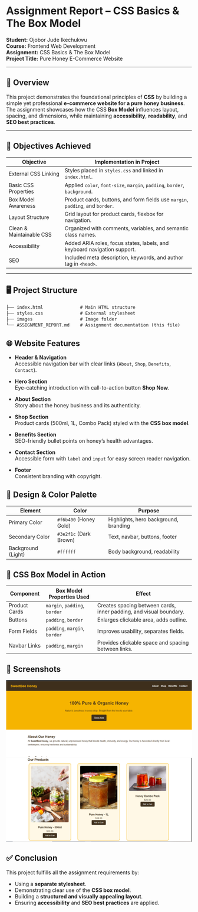 # Assignment Report – CSS Basics & The Box Model  

**Student:** Ojobor Jude Ikechukwu  
**Course:** Frontend Web Development  
**Assignment:** CSS Basics & The Box Model  
**Project Title:** Pure Honey E-Commerce Website  

---

## 📌 Overview  

This project demonstrates the foundational principles of **CSS** by building a simple yet professional **e-commerce website for a pure honey business**. The assignment showcases how the CSS **Box Model** influences layout, spacing, and dimensions, while maintaining **accessibility**, **readability**, and **SEO best practices**.  

---

## 🎯 Objectives Achieved  

| **Objective**             | **Implementation in Project** |
|----------------------------|-------------------------------|
| External CSS Linking       | Styles placed in `styles.css` and linked in `index.html`. |
| Basic CSS Properties       | Applied `color`, `font-size`, `margin`, `padding`, `border`, `background`. |
| Box Model Awareness        | Product cards, buttons, and form fields use `margin`, `padding`, and `border`. |
| Layout Structure           | Grid layout for product cards, flexbox for navigation. |
| Clean & Maintainable CSS   | Organized with comments, variables, and semantic class names. |
| Accessibility              | Added ARIA roles, focus states, labels, and keyboard navigation support. |
| SEO                        | Included meta description, keywords, and author tag in `<head>`. |

---

## 🖥️ Project Structure  

```plaintext
├── index.html              # Main HTML structure
├── styles.css              # External stylesheet
├── images                  # Image folder
└── ASSIGNMENT_REPORT.md    # Assignment documentation (this file)
```

## 🌐 Website Features  

- **Header & Navigation**  
  Accessible navigation bar with clear links (`About`, `Shop`, `Benefits`, `Contact`).  

- **Hero Section**  
  Eye-catching introduction with call-to-action button **Shop Now**.  

- **About Section**  
  Story about the honey business and its authenticity.  

- **Shop Section**  
  Product cards (500ml, 1L, Combo Pack) styled with the **CSS box model**.  

- **Benefits Section**  
  SEO-friendly bullet points on honey’s health advantages.  

- **Contact Section**  
  Accessible form with `label` and `input` for easy screen reader navigation.  

- **Footer**  
  Consistent branding with copyright.  

## 🎨 Design & Color Palette  

| **Element**        | **Color**               | **Purpose**                               |
|---------------------|-------------------------|-------------------------------------------|
| Primary Color       | `#f6b400` (Honey Gold)  | Highlights, hero background, branding      |
| Secondary Color     | `#3e2f1c` (Dark Brown) | Text, navbar, buttons, footer              |
| Background (Light)  | `#ffffff`              | Body background, readability               |

## 🧩 CSS Box Model in Action  

| **Component**   | **Box Model Properties Used** | **Effect**                                                             |
|------------------|-------------------------------|-------------------------------------------------------------------------|
| Product Cards    | `margin`, `padding`, `border` | Creates spacing between cards, inner padding, and visual boundary.      |
| Buttons          | `padding`, `border`           | Enlarges clickable area, adds outline.                                  |
| Form Fields      | `padding`, `margin`, `border` | Improves usability, separates fields.                                   |
| Navbar Links     | `padding`, `margin`           | Provides clickable space and spacing between links.                     |

## 📸 Screenshots    

![Homepage Screenshot](images/screenshot-home.png.png)  
![Shop Section Screenshot](images/screenshot-shop.png)  

## ✅ Conclusion  

This project fulfills all the assignment requirements by:  

- Using a **separate stylesheet**.  
- Demonstrating clear use of the **CSS box model**.  
- Building a **structured and visually appealing layout**.  
- Ensuring **accessibility** and **SEO best practices** are applied.  
